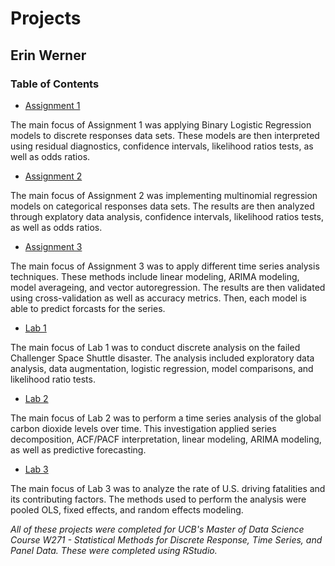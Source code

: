 # Projects

## Erin Werner

### Table of Contents

* [Assignment 1](https://github.com/etwernerMIDS/Time_Series/tree/main/Projects/Assignment_1)

The main focus of Assignment 1 was applying Binary Logistic Regression models to discrete responses data sets. These models are then interpreted using residual diagnostics, confidence intervals, likelihood ratios tests, as well as odds ratios.

* [Assignment 2](https://github.com/etwernerMIDS/Time_Series/tree/main/Projects/Assignment_2)

The main focus of Assignment 2 was implementing multinomial regression models on categorical responses data sets. The results are then analyzed through explatory data analysis, confidence intervals, likelihood ratios tests, as well as odds ratios.

* [Assignment 3](https://github.com/etwernerMIDS/Time_Series/tree/main/Projects/Assignment_3)

The main focus of Assignment 3 was to apply different time series analysis techniques. These methods include linear modeling, ARIMA modeling, model averageing, and vector autoregression. The results are then validated using cross-validation as well as accuracy metrics. Then, each model is able to predict forcasts for the series.

* [Lab 1](https://github.com/etwernerMIDS/Time_Series/tree/main/Projects/Lab_1)

The main focus of Lab 1 was to conduct discrete analysis on the failed Challenger Space Shuttle disaster. The analysis included exploratory data analysis, data augmentation, logistic regression, model comparisons, and likelihood ratio tests. 

* [Lab 2](https://github.com/etwernerMIDS/Time_Series/tree/main/Projects/Lab_2)

The main focus of Lab 2 was to perform a time series analysis of the global carbon dioxide levels over time. This investigation applied series decomposition, ACF/PACF interpretation, linear modeling, ARIMA modeling, as well as predictive forecasting. 

* [Lab 3](https://github.com/etwernerMIDS/Time_Series/tree/main/Projects/Lab_3)

The main focus of Lab 3 was to analyze the rate of U.S. driving fatalities and its contributing factors. The methods used to perform the analysis were pooled OLS, fixed effects, and random effects modeling. 

*All of these projects were completed for UCB's Master of Data Science Course W271 - Statistical Methods for Discrete Response, Time Series, and Panel Data. These were completed using RStudio.* 

